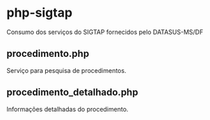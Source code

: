 # php-sigtap
Consumo dos serviços do SIGTAP fornecidos pelo DATASUS-MS/DF

## procedimento.php
Serviço para pesquisa de procedimentos.

## procedimento_detalhado.php
Informações detalhadas do procedimento.
